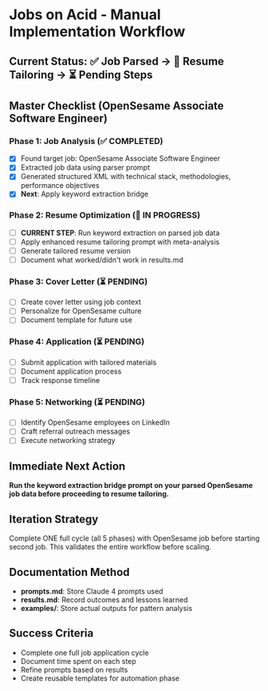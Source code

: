 # Jobs on Acid - Manual Implementation Workflow

## Current Status: ✅ Job Parsed → 🔄 Resume Tailoring → ⏳ Pending Steps

## Master Checklist (OpenSesame Associate Software Engineer)

### Phase 1: Job Analysis (✅ COMPLETED)
- [x] Found target job: OpenSesame Associate Software Engineer
- [x] Extracted job data using parser prompt
- [x] Generated structured XML with technical stack, methodologies, performance objectives
- [x] **Next**: Apply keyword extraction bridge

### Phase 2: Resume Optimization (🔄 IN PROGRESS)
- [ ] **CURRENT STEP**: Run keyword extraction on parsed job data
- [ ] Apply enhanced resume tailoring prompt with meta-analysis
- [ ] Generate tailored resume version
- [ ] Document what worked/didn't work in results.md

### Phase 3: Cover Letter (⏳ PENDING)
- [ ] Create cover letter using job context
- [ ] Personalize for OpenSesame culture
- [ ] Document template for future use

### Phase 4: Application (⏳ PENDING)
- [ ] Submit application with tailored materials
- [ ] Document application process
- [ ] Track response timeline

### Phase 5: Networking (⏳ PENDING)
- [ ] Identify OpenSesame employees on LinkedIn
- [ ] Craft referral outreach messages
- [ ] Execute networking strategy

## Immediate Next Action
**Run the keyword extraction bridge prompt on your parsed OpenSesame job data before proceeding to resume tailoring.**

## Iteration Strategy
Complete ONE full cycle (all 5 phases) with OpenSesame job before starting second job. This validates the entire workflow before scaling.

## Documentation Method
- **prompts.md**: Store Claude 4 prompts used
- **results.md**: Record outcomes and lessons learned
- **examples/**: Store actual outputs for pattern analysis

## Success Criteria
- Complete one full job application cycle
- Document time spent on each step
- Refine prompts based on results
- Create reusable templates for automation phase 